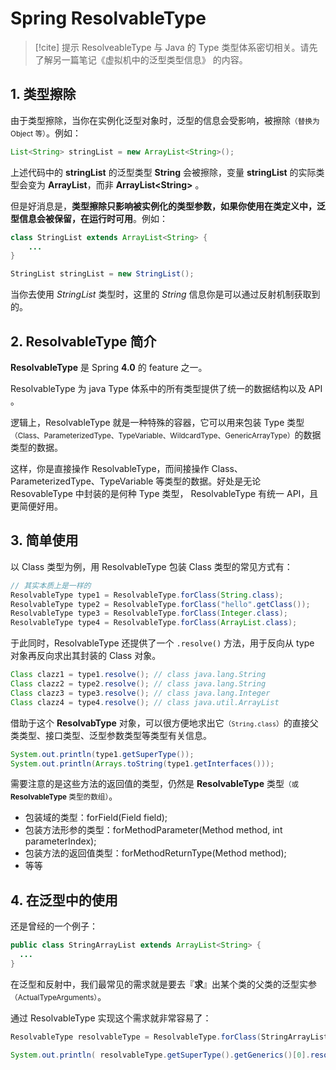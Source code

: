 # Spring ResolvableType

> [!cite] 提示
> ResolveableType 与 Java 的 Type 类型体系密切相关。请先了解另一篇笔记《虚拟机中的泛型类型信息》 的内容。

## 1. 类型擦除

由于类型擦除，当你在实例化泛型对象时，泛型的信息会受影响，被擦除<small>（替换为 Object 等）</small>。例如：

```java
List<String> stringList = new ArrayList<String>();
```

上述代码中的 **stringList** 的泛型类型 **String** 会被擦除，变量 **stringList** 的实际类型会变为 **ArrayList**，而非 **ArrayList\<String\>** 。

但是好消息是，**类型擦除只影响被实例化的类型参数，如果你使用在类定义中，泛型信息会被保留，在运行时可用**。例如：

```java
class StringList extends ArrayList<String> {
    ...
}

StringList stringList = new StringList();
```

当你去使用 *StringList* 类型时，这里的 *String* 信息你是可以通过反射机制获取到的。


## 2. ResolvableType 简介

**ResolvableType** 是 Spring **4.0** 的 feature 之一。

ResolvableType 为 java Type 体系中的所有类型提供了统一的数据结构以及 API 。

逻辑上，ResolvableType 就是一种特殊的容器，它可以用来包装 Type 类型<small>（Class、ParameterizedType、TypeVariable、WildcardType、GenericArrayType）</small>的数据类型的数据。

这样，你是直接操作 ResolvableType，而间接操作 Class、ParameterizedType、TypeVariable 等类型的数据。好处是无论 ResovableType 中封装的是何种 Type 类型， ResolvableType 有统一 API，且更简便好用。

## 3. 简单使用

以 Class 类型为例，用 ResolvableType 包装 Class 类型的常见方式有：

```java
// 其实本质上是一样的
ResolvableType type1 = ResolvableType.forClass(String.class);
ResolvableType type2 = ResolvableType.forClass("hello".getClass());
ResolvableType type3 = ResolvableType.forClass(Integer.class);
ResolvableType type4 = ResolvableType.forClass(ArrayList.class);
```

于此同时，ResolvableType 还提供了一个 `.resolve()` 方法，用于反向从 type 对象再反向求出其封装的 Class 对象。

```java
Class clazz1 = type1.resolve(); // class java.lang.String
Class clazz2 = type2.resolve(); // class java.lang.String
Class clazz3 = type3.resolve(); // class java.lang.Integer
Class clazz4 = type4.resolve(); // class java.util.ArrayList
```

借助于这个 **ResolvabType** 对象，可以很方便地求出它<small>（`String.class`）</small>的直接父类类型、接口类型、泛型参数类型等类型有关信息。

```java
System.out.println(type1.getSuperType());
System.out.println(Arrays.toString(type1.getInterfaces()));
```

需要注意的是这些方法的返回值的类型，仍然是 **ResolvableType** 类型<small>（或 **ResolvableType** 类型的数组）</small>。

- 包装域的类型：forField(Field field);
- 包装方法形参的类型：forMethodParameter(Method method, int parameterIndex);
- 包装方法的返回值类型：forMethodReturnType(Method method);
- 等等

## 4. 在泛型中的使用

还是曾经的一个例子：

```java
public class StringArrayList extends ArrayList<String> {
  ...
}
```

在泛型和反射中，我们最常见的需求就是要去『**求**』出某个类的父类的泛型实参<small>（ActualTypeArguments）</small>。

通过 ResolvableType 实现这个需求就非常容易了：

```java
ResolvableType resolvableType = ResolvableType.forClass(StringArrayList.class);

System.out.println( resolvableType.getSuperType().getGenerics()[0].resolve() );
```
